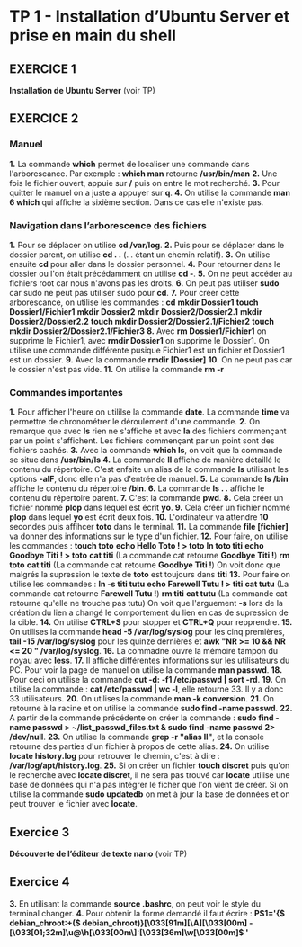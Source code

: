 # TP 1 - Installation d’Ubuntu Server et prise en main du shell
## EXERCICE 1
**Installation de Ubuntu Server** (voir TP)
## EXERCICE 2
### Manuel
**1.** La commande **which** permet de localiser une commande dans l'arborescance.
Par exemple : **which man** retourne **/usr/bin/man**
**2.** Une fois le fichier ouvert, appuie sur **/** puis on entre le mot recherché.
**3.** Pour quitter le manuel on a juste a appuyer sur **q**.
**4.** On utilise la commande **man 6 which** qui affiche la sixième section. Dans ce cas elle n'existe pas.
### Navigation dans l’arborescence des fichiers
**1.** Pour se déplacer on utilise **cd /var/log**.
**2.** Puis pour se déplacer dans le dossier parent, on utilise **cd . .** (. . étant un chemin relatif).
**3.** On utilise ensuite **cd** pour aller dans le dossier personnel.
**4.** Pour retourner dans le dossier ou l'on était précédamment on utilise **cd -**.
**5.** On ne peut accéder au fichiers root car nous n'avons pas les droits.
**6.** On peut pas utiliser **sudo** car sudo ne peut pas utiliser sudo pour **cd**.
**7.** Pour créer cette arborescance, on utilise les commandes :
**cd**
**mkdir Dossier1**
**touch Dossier1/Fichier1**
**mkdir Dossier2**
**mkdir Dossier2/Dossier2.1**
**mkdir Dossier2/Dossier2.2**
**touch mkdir Dossier2/Dossier2.1/Fichier2**
**touch mkdir Dossier2/Dossier2.1/Fichier3**
**8.** Avec **rm Dossier1/Fichier1** on supprime le Fichier1, avec **rmdir Dossier1** on supprime le Dossier1. On utilise une commande différente pusique Fichier1 est un fichier et Dossier1 est un dossier.
**9.** Avec la commande **rmdir [Dossier]**
**10.** On ne peut pas car le dossier n'est pas vide.
**11.** On utilise la commande **rm -r**
### Commandes importantes
**1.** Pour afficher l'heure on utililse la commande **date**. La commande **time** va permettre de chronométrer le déroulement d'une commande.
**2.** On remarque que avec **ls** rien ne s'affiche et avec **la** des fichiers commençant par un point s'affichent. Les fichiers commençant par un point sont des fichiers cachés.
**3.** Avec la commande **which ls**, on voit que la commande se situe dans **/usr/bin/ls**
**4.** La commande **ll** affiche de manière détaillé le contenu du répertoire. C'est enfaite un alias de la commande **ls** utilisant les options **-alF**, donc elle n'a pas d'entrée de manuel.
**5.** La commande **ls /bin** affiche le contenu du répertoire **/bin**.
**6.** La commande **ls . .** affiche le contenu du répertoire parent.
**7.** C'est la commande **pwd**.
**8.** Cela créer un fichier nommé **plop** dans lequel est écrit **yo**.
**9.** Cela créer un fichier nommé **plop** dans lequel **yo** est écrit deux fois.
**10.** L'ordinateur va attendre **10** secondes puis affihcer **toto** dans le terminal.
**11.** La commande **file [fichier]** va donner des informations sur le type d'un fichier.
**12.** Pour faire, on utilise les commandes :
**touch toto**
**echo Hello Toto ! > toto**
**ln toto titi**
**echo Goodbye Titi ! > toto**
**cat titi**
(La commande cat retourne **Goodbye Titi !**)
**rm toto**
**cat titi**
(La commande cat retourne **Goodbye Titi !**)
On voit donc que malgrés la supression le texte de **toto** est toujours dans **titi**
**13.** Pour faire on utilise les commandes :
**ln -s titi tutu**
**echo Farewell Tutu ! > titi**
**cat tutu**
(La commande cat retourne **Farewell Tutu !**)
**rm titi**
**cat tutu**
(La commande cat retourne qu'elle ne trouche pas tutu)
On voit que l'arguement **-s** lors de la création du lien a changé le comportement du lien en cas de supression de la cible.
**14.** On utilise **CTRL+S** pour stopper et **CTRL+Q** pour repprendre.
**15.** On utilises la commande **head -5 /var/log/syslog** pour les cinq premières, **tail -15 /var/log/syslog** pour les quinze dernières et **awk "NR >= 10 && NR <= 20 " /var/log/syslog**.
**16.** La commadne ouvre la mémoire tampon du noyau avec **less**.
**17.** Il affiche différentes informations sur les utilisateurs du PC. Pour voir la page de manuel on  utilise la commande **man passwd**.
**18.** Pour ceci on utilise la commande **cut -d: -f1 /etc/passwd | sort -rd**.
**19.** On utilise la commande : **cat /etc/passwd | wc -l**, elle retourne 33. Il y a donc 33 utilisateurs.
**20.** On utilises la commande **man -k conversion**.
**21.** On retourne à la racine et on utilise la commande **sudo find -name passwd**.
**22.** A partir de la commande précédente on créer la commande : **sudo find -name passwd > ~/list_passwd_files.txt & sudo find -name passwd 2> /dev/null**.
**23.** On utilise la commande **grep -r "alias ll"**, et la console retourne des parties d'un fichier à propos de cette alias.
**24.** On utilise **locate history.log** pour retrouver le chemin, c'est à dire : **/var/log/apt/history.log**.
**25.** Si on créer un fichier **touch discret** puis qu'on le recherche avec **locate discret**, il ne sera pas trouvé car **locate** utilise une base de données qui n'a pas intégrer le ficher que l'on vient de créer. Si on utilise la commande **sudo updatedb** on met à jour la base de données et on peut trouver le fichier avec **locate**.
## Exercice 3
**Découverte de l’éditeur de texte nano** (voir TP)
## Exercice 4
**3.** En utilisant la commande **source .bashrc**, on peut voir le style du terminal changer.
**4.** Pour obtenir la forme demandé il faut écrire : **PS1='{$ debian_chroot:+($ debian_chroot)}\[\033[91m\][\A]\[\033[00m\] - \[\033[01;32m\]\u@\h\[\033[00m\\]:\[\033[36m\]\w\[\033[00m\]\$ '**
